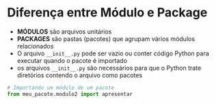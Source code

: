 # Diferença entre Módulo e Package


- **MÓDULOS** são arquivos unitários
- **PACKAGES** são pastas (pacotes) que agrupam vários módulos relacionados
- O arquivo ``__init__.py`` pode ser vazio ou conter código Python para executar quando o pacote é importado
- os arquivos ``__init__.py`` são necessários para que o Python trate diretórios contendo o arquivo como pacotes


```python
# Importando um módulo de um pacote
from meu_pacote.modulo2 import apresentar
```